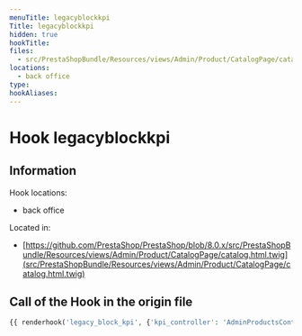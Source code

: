 ```yaml
---
menuTitle: legacyblockkpi
Title: legacyblockkpi
hidden: true
hookTitle: 
files:
  - src/PrestaShopBundle/Resources/views/Admin/Product/CatalogPage/catalog.html.twig
locations:
  - back office
type: 
hookAliases:
---
```


# Hook legacyblockkpi

## Information

Hook locations: 
  - back office

Located in: 
  - [https://github.com/PrestaShop/PrestaShop/blob/8.0.x/src/PrestaShopBundle/Resources/views/Admin/Product/CatalogPage/catalog.html.twig](src/PrestaShopBundle/Resources/views/Admin/Product/CatalogPage/catalog.html.twig)

## Call of the Hook in the origin file

```php
{{ renderhook('legacy_block_kpi', {'kpi_controller': 'AdminProductsController'}) }}
```